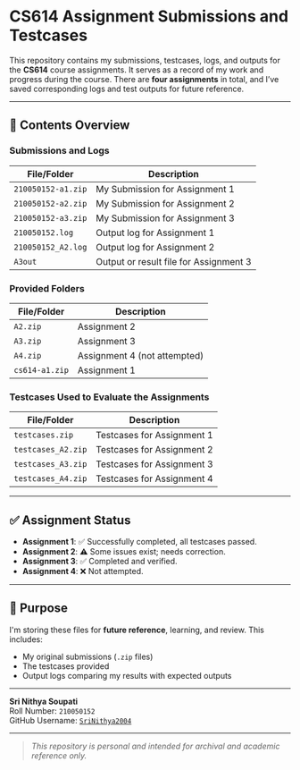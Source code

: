 # CS614 Assignment Submissions and Testcases

This repository contains my submissions, testcases, logs, and outputs for the **CS614** course assignments. It serves as a record of my work and progress during the course. There are **four assignments** in total, and I’ve saved corresponding logs and test outputs for future reference.

---

## 📁 Contents Overview

### Submissions and Logs

| File/Folder         | Description                       |
|---------------------|-----------------------------------|
| `210050152-a1.zip`  | My Submission for Assignment 1    |
| `210050152-a2.zip`  | My Submission for Assignment 2    |
| `210050152-a3.zip`  | My Submission for Assignment 3    |
| `210050152.log`     | Output log for Assignment 1       |
| `210050152_A2.log`  | Output log for Assignment 2       |
| `A3out`             | Output or result file for Assignment 3 |

### Provided Folders

| File/Folder       | Description                   |
|-------------------|-------------------------------|
| `A2.zip`          | Assignment 2                  |
| `A3.zip`          | Assignment 3                  |
| `A4.zip`          | Assignment 4 (not attempted)  |
| `cs614-a1.zip`    | Assignment 1                  |

### Testcases Used to Evaluate the Assignments

| File/Folder         | Description                      |
|---------------------|----------------------------------|
| `testcases.zip`     | Testcases for Assignment 1       |
| `testcases_A2.zip`  | Testcases for Assignment 2       |
| `testcases_A3.zip`  | Testcases for Assignment 3       |
| `testcases_A4.zip`  | Testcases for Assignment 4       |

---

## ✅ Assignment Status

- **Assignment 1**: ✅ Successfully completed, all testcases passed.  
- **Assignment 2**: ⚠️ Some issues exist; needs correction.  
- **Assignment 3**: ✅ Completed and verified.  
- **Assignment 4**: ❌ Not attempted.

---

## 🔖 Purpose

I'm storing these files for **future reference**, learning, and review. This includes:

- My original submissions (`.zip` files)  
- The testcases provided  
- Output logs comparing my results with expected outputs  

---

**Sri Nithya Soupati**  
Roll Number: `210050152`  
GitHub Username: [`SriNithya2004`](https://github.com/SriNithya2004)

---

> *This repository is personal and intended for archival and academic reference only.*
